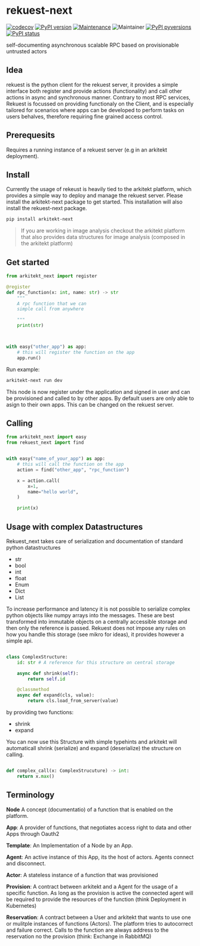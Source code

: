 # rekuest-next

[![codecov](https://codecov.io/gh/arkitektio/rekuest-next/graph/badge.svg?token=xzxX2AQPmS)](https://codecov.io/gh/arkitektio/rekuest-next)
[![PyPI version](https://badge.fury.io/py/rekuest-next.svg)](https://pypi.org/project/rekuest-next/)
[![Maintenance](https://img.shields.io/badge/Maintained%3F-yes-green.svg)](https://pypi.org/project/rekuest-next/)
![Maintainer](https://img.shields.io/badge/maintainer-jhnnsrs-blue)
[![PyPI pyversions](https://img.shields.io/pypi/pyversions/rekuest-next.svg)](https://pypi.python.org/pypi/rekuest-next/)
[![PyPI status](https://img.shields.io/pypi/status/rekuest-next.svg)](https://pypi.python.org/pypi/rekuest-next/)

self-documenting asynchronous scalable RPC based on provisionable untrusted actors

## Idea

rekuest is the python client for the rekuest server, it provides a simple interface both register and provide actions (functionality)
and call other actions in async and synchronous manner. Contrary to most RPC services, Rekuest is focussed on providing functionaly on the Client, and is especially tailored for scenarios where apps can be developed to perform tasks on users behalves, therefore requiring fine grained access control.

## Prerequesits

Requires a running instance of a rekuest server (e.g in an arkitekt deployment).

## Install


Currently the usage of rekeust is heavily tied to the arkitekt platform, which provides a simple way to deploy and manage the rekuest server. Please install the arkitekt-next package to get started. This installation will also install the rekuest-next package.


```bash
pip install arkitekt-next
```

> If you are working in image analysis checkout the arkitekt platform that also provides data structures for image analysis (composed in the arkitekt platform)

## Get started

```python
from arkitekt_next import register

@register
def rpc_function(x: int, name: str) -> str
    """
    A rpc function that we can
    simple call from anywhere

    """
    print(str)



with easy("other_app") as app:
    # this will register the function on the app
    app.run()


```

Run example:

```bash
arkitekt-next run dev
```

This node is now register under the application and signed in user and can be provisioned and called to by other apps. By default users
are only able to asign to their own apps. This can be changed on the rekuest server.

## Calling

```python
from arkitekt_next import easy
from rekuest_next import find


with easy("name_of_your_app") as app:
    # this will call the function on the app
    action = find("other_app", "rpc_function")

    x = action.call(
        x=1,
        name="hello world",
    )

    print(x)

```

## Usage with complex Datastructures

Rekuest_next takes care of serialization and documentation of standard python datastructures

- str
- bool
- int
- float
- Enum
- Dict
- List

To increase performance and latency it is not possible to serialize complex python objects like numpy arrays into the messages. These are best transformed into immutable objects on a centrally accessible storage and then only the reference is passed.
Rekuest does not impose any rules on how you handle this storage (see mikro for ideas), it provides however a simple api.

```python

class ComplexStructure:
    id: str # A reference for this structure on central storage

    async def shrink(self):
        return self.id

    @classmethod
    async def expand(cls, value):
        return cls.load_from_server(value)


```

by providing two functions:

- shrink
- expand

You can now use this Structure with simple typehints and arkitekt will automaticall shrink (serialize) and expand (deserialize) the structure on calling.

```python

def complex_call(x: ComplexStrucuture) -> int:
    return x.max()

```

## Terminology

**Node** A concept (documentatio) of a function that is enabled on the platform.

**App**: A provider of functions, that negotiates
access right to data and other Apps through Oauth2

**Template**: An Implementation of a Node by an App.

**Agent**: An active instance of this App, its the host of actors. Agents connect and disconnect.

**Actor**: A stateless instance of a function that was provisioned

**Provision**: A contract between arkitekt and a Agent for the usage of a specific function. As long as the provision is active the connected agent will be required to provide the resources of the function (think Deployment in Kubernetes)

**Reservation**: A contract between a User and arkitekt that wants to use one or mulitple instances of functions (Actors). The platform tries to autocorrect and failure correct. Calls to the function are always address to the
reservation no the provision (think: Exchange in RabbitMQ)

